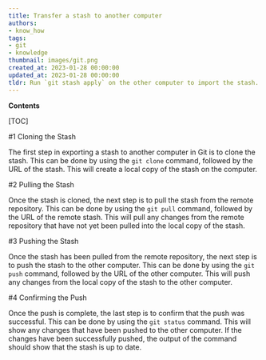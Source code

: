 ```yaml
---
title: Transfer a stash to another computer
authors:
- know_how
tags:
- git
- knowledge
thumbnail: images/git.png
created_at: 2023-01-28 00:00:00
updated_at: 2023-01-28 00:00:00
tldr: Run `git stash apply` on the other computer to import the stash.
---
```


**Contents**

[TOC]

#1 Cloning the Stash

The first step in exporting a stash to another computer in Git is to clone the stash. This can be done by using the `git clone` command, followed by the URL of the stash. This will create a local copy of the stash on the computer.

#2 Pulling the Stash

Once the stash is cloned, the next step is to pull the stash from the remote repository. This can be done by using the `git pull` command, followed by the URL of the remote stash. This will pull any changes from the remote repository that have not yet been pulled into the local copy of the stash.

#3 Pushing the Stash

Once the stash has been pulled from the remote repository, the next step is to push the stash to the other computer. This can be done by using the `git push` command, followed by the URL of the other computer. This will push any changes from the local copy of the stash to the other computer.

#4 Confirming the Push

Once the push is complete, the last step is to confirm that the push was successful. This can be done by using the `git status` command. This will show any changes that have been pushed to the other computer. If the changes have been successfully pushed, the output of the command should show that the stash is up to date.
